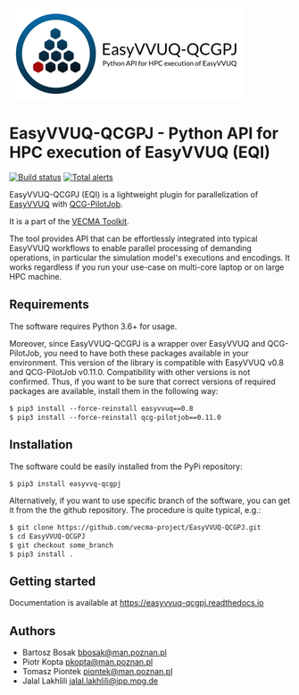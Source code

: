 ![](docs/images/eqi-logo-h.png)

# EasyVVUQ-QCGPJ - Python API for HPC execution of EasyVVUQ (EQI)

[![Build status](https://github.com/vecma-project/EasyVVUQ-QCGPJ/actions/workflows/python-package.yml/badge.svg)](https://github.com/vecma-project/EasyVVUQ-QCGPJ/actions/workflows/python-package.yml)
[![Total alerts](https://img.shields.io/lgtm/alerts/g/vecma-project/EasyVVUQ-QCGPJ.svg?logo=lgtm&logoWidth=18)](https://lgtm.com/projects/g/vecma-project/EasyVVUQ-QCGPJ/alerts/)

EasyVVUQ-QCGPJ (EQI) is a lightweight plugin for parallelization of [EasyVVUQ](https://github.com/UCL-CCS/EasyVVUQ)
with [QCG-PilotJob](https://github.com/vecma-project/QCG-PilotJob).

It is a part of the [VECMA Toolkit](http://www.vecma-toolkit.eu).

The tool provides API that can be effortlessly integrated into typical EasyVVUQ workflows to enable parallel processing
of demanding operations, in particular the simulation model's executions and encodings.
It works regardless if you run your use-case on multi-core laptop or on large HPC machine.


## Requirements

The software requires Python 3.6+ for usage.

Moreover, since EasyVVUQ-QCGPJ is a wrapper over EasyVVUQ and QCG-PilotJob, you need to have
both these packages available in your environment. This version of the library is compatible with 
EasyVVUQ v0.8 and QCG-PilotJob v0.11.0. Compatibility with other versions is not confirmed.
Thus, if you want to be sure that correct versions of required packages are available, 
install them in the following way:
```
$ pip3 install --force-reinstall easyvvuq==0.8
$ pip3 install --force-reinstall qcg-pilotjob==0.11.0
```

## Installation

The software could be easily installed from the PyPi repository:
```
$ pip3 install easyvvq-qcgpj
```

Alternatively, if you want to use specific branch of the software, 
you can get it from the the github repository. The procedure is quite typical, e.g.:

```
$ git clone https://github.com/vecma-project/EasyVVUQ-QCGPJ.git
$ cd EasyVVUQ-QCGPJ
$ git checkout some_branch
$ pip3 install .
```

## Getting started
Documentation is available at https://easyvvuq-qcgpj.readthedocs.io

## Authors
* Bartosz Bosak <bbosak@man.poznan.pl>
* Piotr Kopta <pkopta@man.poznan.pl>
* Tomasz Piontek <piontek@man.poznan.pl>
* Jalal Lakhlili <jalal.lakhlili@ipp.mpg.de>
